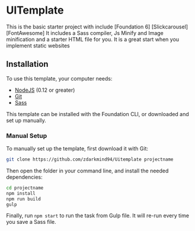 # UITemplate

This is the basic starter project with include [Foundation 6] [Slickcarousel] [FontAwesome]  It includes a Sass compiler, Js Minify and Image minification and a starter HTML file for you. It is a great start when you implement static websites

## Installation

To use this template, your computer needs:

- [NodeJS](https://nodejs.org/en/) (0.12 or greater)
- [Git](https://git-scm.com/)
- [Sass](https://sass-lang.com/install)

This template can be installed with the Foundation CLI, or downloaded and set up manually.

### Manual Setup

To manually set up the template, first download it with Git:

```bash
git clone https://github.com/zdarkmind94/Uitemplate projectname
```

Then open the folder in your command line, and install the needed dependencies:

```bash
cd projectname
npm install
npm run build
gulp

```

Finally, run `npm start` to run the task from Gulp file. It will re-run every time you save a Sass file.
